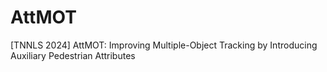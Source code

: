 # AttMOT
[TNNLS 2024] AttMOT: Improving Multiple-Object Tracking by Introducing Auxiliary Pedestrian Attributes
